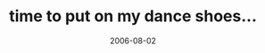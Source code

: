 ---
layout: base.njk
title : 'time to put on my dance shoes...' 
view_title : 'time to put on my dance shoes...' 
year : '2006' 
date : '2006-08-02' 
img_file : '/drawing/timetoputonmydanceshoes.png' 
html_file : 'timetoputonmydanceshoes' 
next_html : 'idontknow2006.html' 
year_order : '194' 
permalink : "title/{{html_file}}.html"
---